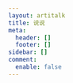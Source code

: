 ```yaml
---
layout: artitalk
title: 说说
meta:
  header: []
  footer: []
sidebar: []
comment:
  enable: false
---
```

<style>
    .article .article-entry #shuoshuo_content ul li:before{
        content: none;
    }
    .shuoshuoimg:hover{
        transform: none;
    }
    .cbp_tmtimeline>li .cbp_tmlabel,.cbp_tmtimeline>li .cbp_tmlabel p{
        cursor: unset;
    }
    #shuoshuo_content button {
        cursor: url(https://cdn.jsdelivr.net/gh/XuxuGood/cdn@master/blogImages/site-img/ayuda.cur), auto;
    }
    .power a{
        cursor: url(https://cdn.jsdelivr.net/gh/XuxuGood/cdn@master/blogImages/site-img/ayuda.cur), auto;
    }
</style>
